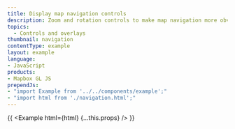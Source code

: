 ```yaml
---
title: Display map navigation controls
description: Zoom and rotation controls to make map navigation more obvious.
topics:
  - Controls and overlays
thumbnail: navigation
contentType: example
layout: example
language:
- JavaScript
products:
- Mapbox GL JS
prependJs:
- "import Example from '../../components/example';"
- "import html from './navigation.html';"
---
```


{{ <Example html={html} {...this.props} /> }}
